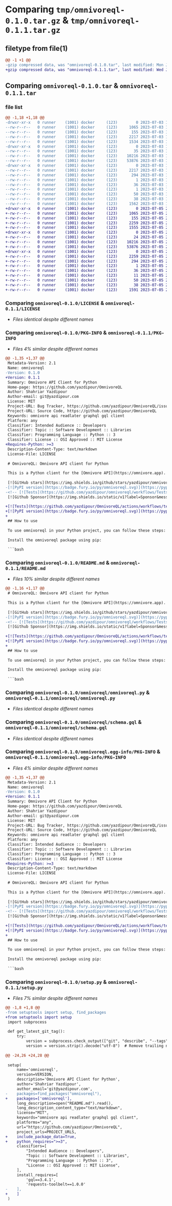 # Comparing `tmp/omnivoreql-0.1.0.tar.gz` & `tmp/omnivoreql-0.1.1.tar.gz`

## filetype from file(1)

```diff
@@ -1 +1 @@
-gzip compressed data, was "omnivoreql-0.1.0.tar", last modified: Mon Jul  3 19:16:46 2023, max compression
+gzip compressed data, was "omnivoreql-0.1.1.tar", last modified: Wed Jul  5 21:34:15 2023, max compression
```

## Comparing `omnivoreql-0.1.0.tar` & `omnivoreql-0.1.1.tar`

### file list

```diff
@@ -1,18 +1,18 @@
-drwxr-xr-x   0 runner    (1001) docker     (123)        0 2023-07-03 19:16:46.955802 omnivoreql-0.1.0/
--rw-r--r--   0 runner    (1001) docker     (123)     1065 2023-07-03 19:16:42.000000 omnivoreql-0.1.0/LICENSE
--rw-r--r--   0 runner    (1001) docker     (123)      155 2023-07-03 19:16:42.000000 omnivoreql-0.1.0/MANIFEST.in
--rw-r--r--   0 runner    (1001) docker     (123)     2217 2023-07-03 19:16:46.951801 omnivoreql-0.1.0/PKG-INFO
--rw-r--r--   0 runner    (1001) docker     (123)     1534 2023-07-03 19:16:42.000000 omnivoreql-0.1.0/README.md
-drwxr-xr-x   0 runner    (1001) docker     (123)        0 2023-07-03 19:16:46.951801 omnivoreql-0.1.0/omnivoreql/
--rw-r--r--   0 runner    (1001) docker     (123)       35 2023-07-03 19:16:42.000000 omnivoreql-0.1.0/omnivoreql/__init__,py
--rw-r--r--   0 runner    (1001) docker     (123)    10216 2023-07-03 19:16:42.000000 omnivoreql-0.1.0/omnivoreql/omnivoreql.py
--rw-r--r--   0 runner    (1001) docker     (123)    53876 2023-07-03 19:16:42.000000 omnivoreql-0.1.0/omnivoreql/schema.gql
-drwxr-xr-x   0 runner    (1001) docker     (123)        0 2023-07-03 19:16:46.951801 omnivoreql-0.1.0/omnivoreql.egg-info/
--rw-r--r--   0 runner    (1001) docker     (123)     2217 2023-07-03 19:16:46.000000 omnivoreql-0.1.0/omnivoreql.egg-info/PKG-INFO
--rw-r--r--   0 runner    (1001) docker     (123)      294 2023-07-03 19:16:46.000000 omnivoreql-0.1.0/omnivoreql.egg-info/SOURCES.txt
--rw-r--r--   0 runner    (1001) docker     (123)        1 2023-07-03 19:16:46.000000 omnivoreql-0.1.0/omnivoreql.egg-info/dependency_links.txt
--rw-r--r--   0 runner    (1001) docker     (123)       36 2023-07-03 19:16:46.000000 omnivoreql-0.1.0/omnivoreql.egg-info/requires.txt
--rw-r--r--   0 runner    (1001) docker     (123)        1 2023-07-03 19:16:46.000000 omnivoreql-0.1.0/omnivoreql.egg-info/top_level.txt
--rw-r--r--   0 runner    (1001) docker     (123)       50 2023-07-03 19:16:42.000000 omnivoreql-0.1.0/requirements.txt
--rw-r--r--   0 runner    (1001) docker     (123)       38 2023-07-03 19:16:46.955802 omnivoreql-0.1.0/setup.cfg
--rw-r--r--   0 runner    (1001) docker     (123)     1562 2023-07-03 19:16:42.000000 omnivoreql-0.1.0/setup.py
+drwxr-xr-x   0 runner    (1001) docker     (123)        0 2023-07-05 21:34:15.985662 omnivoreql-0.1.1/
+-rw-r--r--   0 runner    (1001) docker     (123)     1065 2023-07-05 21:34:10.000000 omnivoreql-0.1.1/LICENSE
+-rw-r--r--   0 runner    (1001) docker     (123)      155 2023-07-05 21:34:10.000000 omnivoreql-0.1.1/MANIFEST.in
+-rw-r--r--   0 runner    (1001) docker     (123)     2259 2023-07-05 21:34:15.985662 omnivoreql-0.1.1/PKG-INFO
+-rw-r--r--   0 runner    (1001) docker     (123)     1555 2023-07-05 21:34:10.000000 omnivoreql-0.1.1/README.md
+drwxr-xr-x   0 runner    (1001) docker     (123)        0 2023-07-05 21:34:15.985662 omnivoreql-0.1.1/omnivoreql/
+-rw-r--r--   0 runner    (1001) docker     (123)       24 2023-07-05 21:34:10.000000 omnivoreql-0.1.1/omnivoreql/__init__,py
+-rw-r--r--   0 runner    (1001) docker     (123)    10216 2023-07-05 21:34:10.000000 omnivoreql-0.1.1/omnivoreql/omnivoreql.py
+-rw-r--r--   0 runner    (1001) docker     (123)    53876 2023-07-05 21:34:10.000000 omnivoreql-0.1.1/omnivoreql/schema.gql
+drwxr-xr-x   0 runner    (1001) docker     (123)        0 2023-07-05 21:34:15.985662 omnivoreql-0.1.1/omnivoreql.egg-info/
+-rw-r--r--   0 runner    (1001) docker     (123)     2259 2023-07-05 21:34:15.000000 omnivoreql-0.1.1/omnivoreql.egg-info/PKG-INFO
+-rw-r--r--   0 runner    (1001) docker     (123)      294 2023-07-05 21:34:15.000000 omnivoreql-0.1.1/omnivoreql.egg-info/SOURCES.txt
+-rw-r--r--   0 runner    (1001) docker     (123)        1 2023-07-05 21:34:15.000000 omnivoreql-0.1.1/omnivoreql.egg-info/dependency_links.txt
+-rw-r--r--   0 runner    (1001) docker     (123)       36 2023-07-05 21:34:15.000000 omnivoreql-0.1.1/omnivoreql.egg-info/requires.txt
+-rw-r--r--   0 runner    (1001) docker     (123)       11 2023-07-05 21:34:15.000000 omnivoreql-0.1.1/omnivoreql.egg-info/top_level.txt
+-rw-r--r--   0 runner    (1001) docker     (123)       50 2023-07-05 21:34:10.000000 omnivoreql-0.1.1/requirements.txt
+-rw-r--r--   0 runner    (1001) docker     (123)       38 2023-07-05 21:34:15.985662 omnivoreql-0.1.1/setup.cfg
+-rw-r--r--   0 runner    (1001) docker     (123)     1591 2023-07-05 21:34:10.000000 omnivoreql-0.1.1/setup.py
```

### Comparing `omnivoreql-0.1.0/LICENSE` & `omnivoreql-0.1.1/LICENSE`

 * *Files identical despite different names*

### Comparing `omnivoreql-0.1.0/PKG-INFO` & `omnivoreql-0.1.1/PKG-INFO`

 * *Files 4% similar despite different names*

```diff
@@ -1,35 +1,37 @@
 Metadata-Version: 2.1
 Name: omnivoreql
-Version: 0.1.0
+Version: 0.1.1
 Summary: Omnivore API Client for Python
 Home-page: https://github.com/yazdipour/OmnivoreQL
 Author: Shahriar Yazdipour
 Author-email: git@yazdipour.com
 License: MIT
 Project-URL: Bug Tracker, https://github.com/yazdipour/OmnivoreQL/issues
 Project-URL: Source Code, https://github.com/yazdipour/OmnivoreQL
 Keywords: omnivore api readlater graphql gql client
 Platform: any
 Classifier: Intended Audience :: Developers
 Classifier: Topic :: Software Development :: Libraries
 Classifier: Programming Language :: Python :: 3
 Classifier: License :: OSI Approved :: MIT License
+Requires-Python: >=3
 Description-Content-Type: text/markdown
 License-File: LICENSE
 
 # OmnivoreQL: Omnivore API client for Python
 
 This is a Python client for the [Omnivore API](https://omnivore.app).
 
 [![GitHub stars](https://img.shields.io/github/stars/yazdipour/omnivoreql.svg?style=social&label=Star)](https://github.com/yazdipour/omnivoreql/stargazers)
-[![PyPI version](https://badge.fury.io/py/omnivoreql.svg)](https://pypi.org/project/omnivoreql/)
-<!-- [![Tests](https://github.com/yazdipour/omnivoreql/workflows/Tests/badge.svg)](https://github.com/yazdipour/OmnivoreQL/actions/) -->
 [![Github Sponsor](https://img.shields.io/static/v1?label=Sponsor&message=%E2%9D%A4&logo=GitHub&color=%23fe8e86)](https://github.com/sponsors/yazdipour)
 
+[![Tests](https://github.com/yazdipour/OmnivoreQL/actions/workflows/test.yml/badge.svg)](https://github.com/yazdipour/OmnivoreQL/actions/workflows/test.yml)
+[![PyPI version](https://badge.fury.io/py/omnivoreql.svg)](https://pypi.org/project/omnivoreql/)
+
 ## How to use
 
 To use omnivoreql in your Python project, you can follow these steps:
 
 Install the omnivoreql package using pip:
 
 ```bash
```

### Comparing `omnivoreql-0.1.0/README.md` & `omnivoreql-0.1.1/README.md`

 * *Files 10% similar despite different names*

```diff
@@ -1,16 +1,17 @@
 # OmnivoreQL: Omnivore API client for Python
 
 This is a Python client for the [Omnivore API](https://omnivore.app).
 
 [![GitHub stars](https://img.shields.io/github/stars/yazdipour/omnivoreql.svg?style=social&label=Star)](https://github.com/yazdipour/omnivoreql/stargazers)
-[![PyPI version](https://badge.fury.io/py/omnivoreql.svg)](https://pypi.org/project/omnivoreql/)
-<!-- [![Tests](https://github.com/yazdipour/omnivoreql/workflows/Tests/badge.svg)](https://github.com/yazdipour/OmnivoreQL/actions/) -->
 [![Github Sponsor](https://img.shields.io/static/v1?label=Sponsor&message=%E2%9D%A4&logo=GitHub&color=%23fe8e86)](https://github.com/sponsors/yazdipour)
 
+[![Tests](https://github.com/yazdipour/OmnivoreQL/actions/workflows/test.yml/badge.svg)](https://github.com/yazdipour/OmnivoreQL/actions/workflows/test.yml)
+[![PyPI version](https://badge.fury.io/py/omnivoreql.svg)](https://pypi.org/project/omnivoreql/)
+
 ## How to use
 
 To use omnivoreql in your Python project, you can follow these steps:
 
 Install the omnivoreql package using pip:
 
 ```bash
```

### Comparing `omnivoreql-0.1.0/omnivoreql/omnivoreql.py` & `omnivoreql-0.1.1/omnivoreql/omnivoreql.py`

 * *Files identical despite different names*

### Comparing `omnivoreql-0.1.0/omnivoreql/schema.gql` & `omnivoreql-0.1.1/omnivoreql/schema.gql`

 * *Files identical despite different names*

### Comparing `omnivoreql-0.1.0/omnivoreql.egg-info/PKG-INFO` & `omnivoreql-0.1.1/omnivoreql.egg-info/PKG-INFO`

 * *Files 4% similar despite different names*

```diff
@@ -1,35 +1,37 @@
 Metadata-Version: 2.1
 Name: omnivoreql
-Version: 0.1.0
+Version: 0.1.1
 Summary: Omnivore API Client for Python
 Home-page: https://github.com/yazdipour/OmnivoreQL
 Author: Shahriar Yazdipour
 Author-email: git@yazdipour.com
 License: MIT
 Project-URL: Bug Tracker, https://github.com/yazdipour/OmnivoreQL/issues
 Project-URL: Source Code, https://github.com/yazdipour/OmnivoreQL
 Keywords: omnivore api readlater graphql gql client
 Platform: any
 Classifier: Intended Audience :: Developers
 Classifier: Topic :: Software Development :: Libraries
 Classifier: Programming Language :: Python :: 3
 Classifier: License :: OSI Approved :: MIT License
+Requires-Python: >=3
 Description-Content-Type: text/markdown
 License-File: LICENSE
 
 # OmnivoreQL: Omnivore API client for Python
 
 This is a Python client for the [Omnivore API](https://omnivore.app).
 
 [![GitHub stars](https://img.shields.io/github/stars/yazdipour/omnivoreql.svg?style=social&label=Star)](https://github.com/yazdipour/omnivoreql/stargazers)
-[![PyPI version](https://badge.fury.io/py/omnivoreql.svg)](https://pypi.org/project/omnivoreql/)
-<!-- [![Tests](https://github.com/yazdipour/omnivoreql/workflows/Tests/badge.svg)](https://github.com/yazdipour/OmnivoreQL/actions/) -->
 [![Github Sponsor](https://img.shields.io/static/v1?label=Sponsor&message=%E2%9D%A4&logo=GitHub&color=%23fe8e86)](https://github.com/sponsors/yazdipour)
 
+[![Tests](https://github.com/yazdipour/OmnivoreQL/actions/workflows/test.yml/badge.svg)](https://github.com/yazdipour/OmnivoreQL/actions/workflows/test.yml)
+[![PyPI version](https://badge.fury.io/py/omnivoreql.svg)](https://pypi.org/project/omnivoreql/)
+
 ## How to use
 
 To use omnivoreql in your Python project, you can follow these steps:
 
 Install the omnivoreql package using pip:
 
 ```bash
```

### Comparing `omnivoreql-0.1.0/setup.py` & `omnivoreql-0.1.1/setup.py`

 * *Files 7% similar despite different names*

```diff
@@ -1,8 +1,8 @@
-from setuptools import setup, find_packages
+from setuptools import setup
 import subprocess
 
 def get_latest_git_tag():
     try:
         version = subprocess.check_output(["git", "describe", "--tags", "--abbrev=0"])
         version = version.strip().decode("utf-8")  # Remove trailing newline and decode bytes to string
 
@@ -24,26 +24,28 @@
 
 setup(
     name='omnivoreql',
     version=VERSION,
     description='Omnivore API Client for Python',
     author='Shahriar Yazdipour',
     author_email='git@yazdipour.com',
-    packages=find_packages("omnivoreql"),
+    packages=['omnivoreql'],
     long_description=open("README.md").read(),
     long_description_content_type="text/markdown",
     license="MIT",
     keywords="omnivore api readlater graphql gql client",
     platforms="any",
     url="https://github.com/yazdipour/OmnivoreQL",
     project_urls=PROJECT_URLS,
+    include_package_data=True,
+    python_requires=">=3",
     classifiers=[
         "Intended Audience :: Developers",
         "Topic :: Software Development :: Libraries",
         "Programming Language :: Python :: 3",
         "License :: OSI Approved :: MIT License",
     ],
     install_requires=[
         'gql==3.4.1',
         'requests-toolbelt==1.0.0'
-    ],
+    ]
 )
```

